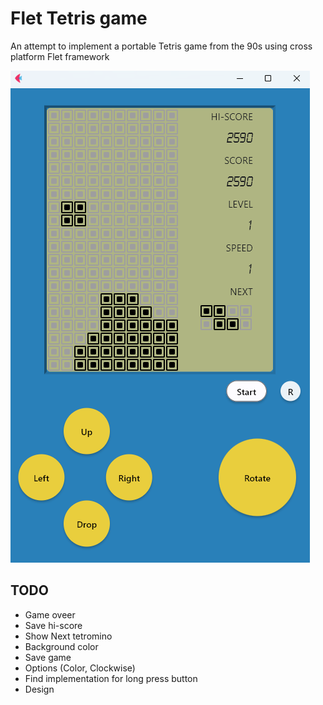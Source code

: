 # Flet Tetris game

An attempt to implement a portable Tetris game from the 90s using cross platform Flet framework

![alt text for screen readers](https://github.com/SergeiVasilyev/Flet_Tetris/blob/main/Doc/pics/Screen_06.png "Text to show on mouseover")


## TODO

- Game oveer
- Save hi-score
- Show Next tetromino
- Background color
- Save game
- Options (Color, Clockwise)
- Find implementation for long press button
- Design

